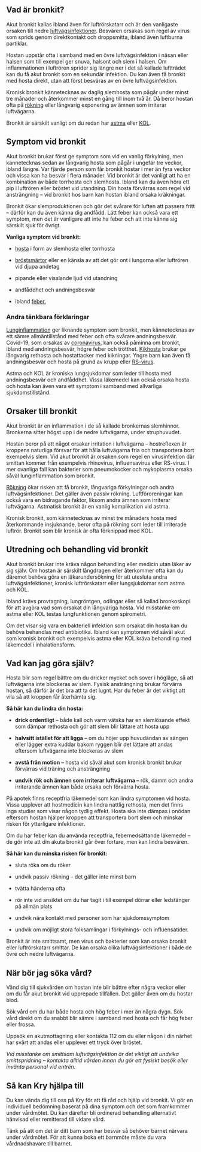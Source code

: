 Vad är bronkit?
---------------

Akut bronkit kallas ibland även för luftrörskatarr och är den vanligaste orsaken till nedre [luftvägsinfektioner](https://www.kry.se/fakta/luftvagsinfektioner/ "luftvagsinfektioner"). Besvären orsakas som regel av virus som sprids genom direktkontakt och droppsmitta, ibland även luftburna partiklar.

Hostan uppstår ofta i samband med en övre luftvägsinfektion i näsan eller halsen som till exempel ger snuva, halsont och slem i halsen. Om inflammationen i luftrören sprider sig längre ner i det så kallade luftträdet kan du få akut bronkit som en sekundär infektion. Du kan även få bronkit med hosta direkt, utan att först besväras av en övre luftvägsinfektion.

Kronisk bronkit kännetecknas av daglig slemhosta som pågår under minst tre månader och återkommer minst en gång till inom två år. Då beror hostan ofta på [rökning](https://www.kry.se/fakta/sluta-roka/ "rokning") eller långvarig exponering av ämnen som irriterar luftvägarna.

Bronkit är särskilt vanligt om du redan har [astma](https://www.kry.se/fakta/astma/ "astma") eller [KOL](https://www.kry.se/fakta/kol/ "kol").

Symptom vid bronkit
-------------------

Akut bronkit brukar först ge symptom som vid en vanlig förkylning, men kännetecknas sedan av långvarig hosta som pågår i ungefär tre veckor, ibland längre. Var fjärde person som får bronkit hostar i mer än fyra veckor och vissa kan ha besvär i flera månader. Vid bronkit är det vanligt att ha en kombination av både torrhosta och slemhosta. Ibland kan du även höra ett pip i luftrören eller bröstet vid utandning. Din hosta förvärras som regel vid ansträngning – vid bronkit hos barn kan hostan ibland orsaka kräkningar.

Bronkit ökar slemproduktionen och gör det svårare för luften att passera fritt – därför kan du även känna dig andfådd. Lätt feber kan också vara ett symptom, men det är vanligare att inte ha feber och att inte känna sig särskilt sjuk för övrigt.

**Vanliga symptom vid bronkit:**

*   [hosta](https://www.kry.se/fakta/infektioner/hosta/ "hosta") i form av slemhosta eller torrhosta
    
*   [bröstsmärtor](https://www.kry.se/fakta/smarta-och-vark/ont-i-brostet/ "brostsmartor") eller en känsla av att det gör ont i lungorna eller luftrören vid djupa andetag
    
*   pipande eller visslande ljud vid utandning
    
*   andfåddhet och andningsbesvär
    
*   ibland [feber.](https://www.kry.se/fakta/infektioner/feber/ "feber")
    

### **Andra tänkbara förklaringar**

[Lunginflammation](https://www.kry.se/fakta/lungsjukdomar/lunginflammation/ "lunginflammation") ger liknande symptom som bronkit, men kännetecknas av ett sämre allmäntillstånd med feber och ofta svårare andningsbesvär. Covid-19, som orsakas av [coronavirus](https://www.kry.se/fakta/infektioner/coronavirus/ "coronavirus"), kan också påminna om bronkit, ibland med andningsbesvär, högre feber och trötthet. [Kikhosta](https://www.kry.se/fakta/infektioner/kikhosta/ "kikhosta") brukar ge långvarig rethosta och hostattacker med kikningar. Yngre barn kan även få andningsbesvär och hosta på grund av krupp eller [RS-virus](https://www.kry.se/fakta/infektioner/rs-virus/ "rs-virus").

Astma och KOL är kroniska lungsjukdomar som leder till hosta med andningsbesvär och andfåddhet. Vissa läkemedel kan också orsaka hosta och hosta kan även vara ett symptom i samband med allvarliga sjukdomstillstånd.

Orsaker till bronkit
--------------------

Akut bronkit är en inflammation i de så kallade bronkernas slemhinnor. Bronkerna sitter högst upp i de nedre luftvägarna, under struphuvudet.

Hostan beror på att något orsakar irritation i luftvägarna – hostreflexen är kroppens naturliga försvar för att hålla luftvägarna fria och transportera bort exempelvis slem. Vid akut bronkit är orsaken som regel en virusinfektion där smittan kommer från exempelvis rhinovirus, influensavirus eller RS-virus. I mer ovanliga fall kan bakterier som pneumokocker och mykoplasma orsaka såväl lunginflammation som bronkit.

[Rökning](https://www.kry.se/fakta/ovrigt/rokning/ "rokning") ökar risken att få bronkit, långvariga förkylningar och andra luftvägsinfektioner. Det gäller även passiv rökning. Luftföroreningar kan också vara en bidragande faktor, liksom andra ämnen som irriterar luftvägarna. Astmatisk bronkit är en vanlig komplikation vid astma.

Kronisk bronkit, som kännetecknas av minst tre månaders hosta med återkommande insjuknande, beror ofta på rökning som leder till irriterade luftrör. Bronkit som blir kronisk är ofta förknippad med KOL.

Utredning och behandling vid bronkit
------------------------------------

Akut bronkit brukar inte kräva någon behandling eller medicin utan läker av sig själv. Om hostan är särskilt långdragen eller återkommer ofta kan du däremot behöva göra en läkarundersökning för att utesluta andra luftvägsinfektioner, kronisk luftrörskatarr eller lungsjukdomar som astma och KOL.

Ibland krävs provtagning, lungröntgen, odlingar eller så kallad bronkoskopi för att avgöra vad som orsakat din långvariga hosta. Vid misstanke om astma eller KOL testas lungfunktionen genom spirometri.

Om det visar sig vara en bakteriell infektion som orsakat din hosta kan du behöva behandlas med antibiotika. Ibland kan symptomen vid såväl akut som kronisk bronkit och exempelvis astma eller KOL kräva behandling med läkemedel i inhalationsform.

Vad kan jag göra själv?
-----------------------

Hosta blir som regel bättre om du dricker mycket och sover i högläge, så att luftvägarna inte blockeras av slem. Fysisk ansträngning brukar förvärra hostan, så därför är det bra att ta det lugnt. Har du feber är det viktigt att vila så att kroppen får återhämta sig.

**Så här kan du lindra din hosta:**

*   **drick ordentligt** – både kall och varm vätska har en slemlösande effekt som dämpar rethosta och gör att slem blir lättare att hosta upp
    
*   **halvsitt istället för att ligga** – om du höjer upp huvudändan av sängen eller lägger extra kuddar bakom ryggen blir det lättare att andas eftersom luftvägarna inte blockeras av slem
    
*   **avstå från motion** – hosta vid såväl akut som kronisk bronkit brukar förvärras vid träning och ansträngning
    
*   **undvik rök och ämnen som irriterar luftvägarna –** rök, damm och andra irriterande ämnen kan både orsaka och förvärra hosta.
    

På apotek finns receptfria läkemedel som kan lindra symptomen vid hosta. Vissa upplever att hostmedicin kan lindra nattlig rethosta, men det finns inga studier som visar någon tydlig effekt. Hosta ska inte dämpas i onödan eftersom hostan hjälper kroppen att transportera bort slem och minskar risken för ytterligare infektioner.

Om du har feber kan du använda receptfria, febernedsättande läkemedel – de gör inte att din akuta bronkit går över fortare, men kan lindra besvären.

**Så här kan du minska risken för bronkit:**

*   sluta röka om du röker
    
*   undvik passiv rökning – det gäller inte minst barn
    
*   tvätta händerna ofta
    
*   rör inte vid ansiktet om du har tagit i till exempel dörrar eller ledstänger på allmän plats
    
*   undvik nära kontakt med personer som har sjukdomssymptom
    
*   undvik om möjligt stora folksamlingar i förkylnings- och influensatider.
    

Bronkit är inte smittsamt, men virus och bakterier som kan orsaka bronkit eller luftrörskatarr smittar. De kan orsaka olika luftvägsinfektioner i både de övre och nedre luftvägarna.

När bör jag söka vård?
----------------------

Vänd dig till sjukvården om hostan inte blir bättre efter några veckor eller om du får akut bronkit vid upprepade tillfällen. Det gäller även om du hostar blod.

Sök vård om du har både hosta och hög feber i mer än några dygn. Sök vård direkt om du snabbt blir sämre i samband med hosta och får hög feber eller frossa.

Uppsök en akutmottagning eller kontakta 112 om du eller någon i din närhet har svårt att andas eller upplever ett tryck över bröstet.

_Vid misstanke om smittsam luftvägsinfektion är det viktigt att undvika smittspridning – kontakta alltid vården innan du gör ett fysiskt besök eller invänta personal vid entrén._

Så kan Kry hjälpa till
----------------------

Du kan vända dig till oss på Kry för att få råd och hjälp vid bronkit. Vi gör en individuell bedömning baserat på dina symptom och det som framkommer under vårdmötet. Du kan därefter bli ordinerad behandling alternativt hänvisad eller remitterad till vidare vård.

Tänk på att om det är ditt barn som har besvär så behöver barnet närvara under vårdmötet. För att kunna boka ett barnmöte måste du vara vårdnadshavare till barnet.
